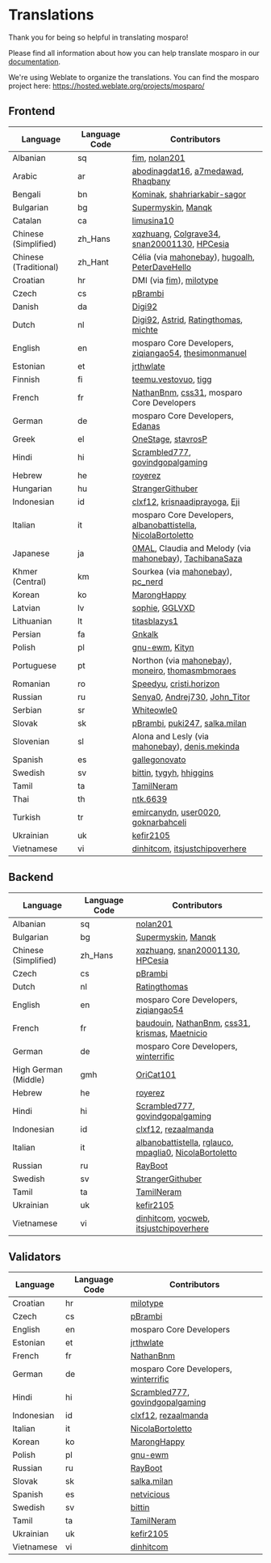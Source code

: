# Translations

Thank you for being so helpful in translating mosparo!

Please find all information about how you can help translate mosparo in our [documentation](https://documentation.mosparo.io/docs/translating).

We're using Weblate to organize the translations. You can find the mosparo project here: https://hosted.weblate.org/projects/mosparo/

## Frontend

| Language              | Language Code | Contributors                                                                                                                                                                                                                         |
|-----------------------|---------------|--------------------------------------------------------------------------------------------------------------------------------------------------------------------------------------------------------------------------------------|
| Albanian              | sq            | [fim](https://hosted.weblate.org/user/fim/), [nolan201](https://hosted.weblate.org/user/nolan201/)                                                                                                                                   |
| Arabic                | ar            | [abodinagdat16](https://hosted.weblate.org/user/abodinagdat16/), [a7medawad](https://hosted.weblate.org/user/a7medawad/), [Rhaqbany](https://hosted.weblate.org/user/Rhaqbany/)                                                      |
| Bengali               | bn            | [Kominak](https://hosted.weblate.org/user/Kominak/), [shahriarkabir-sagor](https://hosted.weblate.org/user/shahriarkabir-sagor/)                                                                                                     |
| Bulgarian             | bg            | [Supermyskin](https://hosted.weblate.org/user/Supermyskin/), [Manqk](https://hosted.weblate.org/user/Manqk/)                                                                                                                         |
| Catalan               | ca            | [limusina10](https://hosted.weblate.org/user/limusina10/)                                                                                                                                                                            |
| Chinese (Simplified)  | zh_Hans       | [xqzhuang](https://hosted.weblate.org/user/xqzhuang/), [Colgrave34](https://hosted.weblate.org/user/Colgrave34/), [snan20001130](https://hosted.weblate.org/user/snan20001130/), [HPCesia](https://hosted.weblate.org/user/HPCesia/) |
| Chinese (Traditional) | zh_Hant       | Célia (via [mahonebay](https://hosted.weblate.org/user/mahonebay)), [hugoalh](https://hosted.weblate.org/user/hugoalh/), [PeterDaveHello](https://hosted.weblate.org/user/PeterDaveHello/)                                           |
| Croatian              | hr            | DMI (via [fim](https://hosted.weblate.org/user/fim/)), [milotype](https://hosted.weblate.org/user/milotype/)                                                                                                                         |
| Czech                 | cs            | [pBrambi](https://hosted.weblate.org/user/pBrambi/)                                                                                                                                                                                  |
| Danish                | da            | [Digi92](https://hosted.weblate.org/user/Digi92/)                                                                                                                                                                                    |
| Dutch                 | nl            | [Digi92](https://hosted.weblate.org/user/Digi92/), [Astrid](https://hosted.weblate.org/user/Astrid/), [Ratingthomas](https://hosted.weblate.org/user/Ratingthomas/), [michte](https://hosted.weblate.org/user/michte/)               |
| English               | en            | mosparo Core Developers, [ziqiangao54](https://hosted.weblate.org/user/ziqiangao54/), [thesimonmanuel](https://hosted.weblate.org/user/thesimonmanuel/)                                                                              |
| Estonian              | et            | [jrthwlate](https://hosted.weblate.org/user/jrthwlate/)                                                                                                                                                                              |
| Finnish               | fi            | [teemu.vestovuo](https://hosted.weblate.org/user/teemu.vestovuo/), [tigg](https://hosted.weblate.org/user/tigg/)                                                                                                                     |
| French                | fr            | [NathanBnm](https://hosted.weblate.org/user/NathanBnm/), [css31](https://hosted.weblate.org/user/css31/), mosparo Core Developers                                                                                                    |
| German                | de            | mosparo Core Developers, [Edanas](https://hosted.weblate.org/user/Edanas/)                                                                                                                                                           |
| Greek                 | el            | [OneStage](https://hosted.weblate.org/user/OneStage/), [stavrosP](https://hosted.weblate.org/user/stavrosP/)                                                                                                                         |
| Hindi                 | hi            | [Scrambled777](https://hosted.weblate.org/user/Scrambled777/), [govindgopalgaming](https://hosted.weblate.org/user/govindgopalgaming/)                                                                                               |
| Hebrew                | he            | [royerez](https://hosted.weblate.org/user/royerez/)                                                                                                                                                                                  |
| Hungarian             | hu            | [StrangerGithuber](https://hosted.weblate.org/user/StrangerGithuber/)                                                                                                                                                                |
| Indonesian            | id            | [clxf12](https://hosted.weblate.org/user/clxf12/), [krisnaadiprayoga](https://hosted.weblate.org/user/krisnaadiprayoga/), [Eji](https://hosted.weblate.org/user/Eji/)                                                                |
| Italian               | it            | mosparo Core Developers, [albanobattistella](https://hosted.weblate.org/user/albanobattistella/), [NicolaBortoletto](https://hosted.weblate.org/user/NicolaBortoletto/)                                                              |
| Japanese              | ja            | [0MAL](https://github.com/0MAL), Claudia and Melody (via [mahonebay](https://hosted.weblate.org/user/mahonebay/)), [TachibanaSaza](https://github.com/TachibanaSaza)                                                                 |
| Khmer (Central)       | km            | Sourkea (via [mahonebay](https://hosted.weblate.org/user/mahonebay/)), [pc_nerd](https://hosted.weblate.org/user/pc_nerd/)                                                                                                           |
| Korean                | ko            | [MarongHappy](https://hosted.weblate.org/user/MarongHappy/)                                                                                                                                                                          |
| Latvian               | lv            | [sophie](https://hosted.weblate.org/user/fucksophie/), [GGLVXD](https://hosted.weblate.org/user/GGLVXD/)                                                                                                                             |
| Lithuanian            | lt            | [titasblazys1](https://hosted.weblate.org/user/titasblazys1/)                                                                                                                                                                        |
| Persian               | fa            | [Gnkalk](https://hosted.weblate.org/user/Gnkalk/)                                                                                                                                                                                    |
| Polish                | pl            | [gnu-ewm](https://hosted.weblate.org/user/gnu-ewm/), [Kityn](https://hosted.weblate.org/user/Kityn/)                                                                                                                                 |
| Portuguese            | pt            | Northon (via [mahonebay](https://hosted.weblate.org/user/mahonebay/)), [moneiro](https://hosted.weblate.org/user/moneiro/), [thomasmbmoraes](https://hosted.weblate.org/user/thomasmbmoraes/)                                        |
| Romanian              | ro            | [Speedyu](https://hosted.weblate.org/user/Speedyu/), [cristi.horizon](https://hosted.weblate.org/user/cristi.horizon/)                                                                                                               |
| Russian               | ru            | [Senya0](https://hosted.weblate.org/user/Senya0/), [Andrej730](https://hosted.weblate.org/user/Andrej730/), [John_Titor](https://hosted.weblate.org/user/John_Titor/)                                                                |
| Serbian               | sr            | [Whiteowle0](https://hosted.weblate.org/user/Whiteowle0/)                                                                                                                                                                            |
| Slovak                | sk            | [pBrambi](https://hosted.weblate.org/user/pBrambi/), [puki247](https://hosted.weblate.org/user/puki247/), [salka.milan](https://hosted.weblate.org/user/salka.milan/)                                                                |
| Slovenian             | sl            | Alona and Lesly (via [mahonebay](https://hosted.weblate.org/user/mahonebay/)), [denis.mekinda](https://hosted.weblate.org/user/denis.mekinda/)                                                                                       |
| Spanish               | es            | [gallegonovato](https://hosted.weblate.org/user/gallegonovato/)                                                                                                                                                                      |
| Swedish               | sv            | [bittin](https://hosted.weblate.org/user/bittin/), [tygyh](https://hosted.weblate.org/user/tygyh/), [hhiggins](https://hosted.weblate.org/user/hhiggins/)                                                                            |
| Tamil                 | ta            | [TamilNeram](https://hosted.weblate.org/user/TamilNeram/)                                                                                                                                                                            |
| Thai                  | th            | [ntk.6639](https://hosted.weblate.org/user/ntk.6639/)                                                                                                                                                                                |
| Turkish               | tr            | [emircanydn](https://hosted.weblate.org/user/emircanydn/), [user0020](https://hosted.weblate.org/user/user0020/), [goknarbahceli](https://hosted.weblate.org/user/goknarbahceli/)                                                    |
| Ukrainian             | uk            | [kefir2105](https://hosted.weblate.org/user/kefir2105/)                                                                                                                                                                              |
| Vietnamese            | vi            | [dinhitcom](https://hosted.weblate.org/user/dinhitcom/), [itsjustchipoverhere](https://hosted.weblate.org/user/itsjustchipoverhere/)                                                                                                 |

## Backend
| Language             | Language Code | Contributors                                                                                                                                                                                                                                               |
|----------------------|---------------|------------------------------------------------------------------------------------------------------------------------------------------------------------------------------------------------------------------------------------------------------------|
| Albanian             | sq            | [nolan201](https://hosted.weblate.org/user/nolan201/)                                                                                                                                                                                                      |
| Bulgarian            | bg            | [Supermyskin](https://hosted.weblate.org/user/Supermyskin/), [Manqk](https://hosted.weblate.org/user/Manqk/)                                                                                                                                               |
| Chinese (Simplified) | zh_Hans       | [xqzhuang](https://hosted.weblate.org/user/xqzhuang/), [snan20001130](https://hosted.weblate.org/user/snan20001130/), [HPCesia](https://hosted.weblate.org/user/HPCesia/)                                                                                  |
| Czech                | cs            | [pBrambi](https://hosted.weblate.org/user/pBrambi/)                                                                                                                                                                                                        |
| Dutch                | nl            | [Ratingthomas](https://hosted.weblate.org/user/Ratingthomas/)                                                                                                                                                                                              |
| English              | en            | mosparo Core Developers, [ziqiangao54](https://hosted.weblate.org/user/ziqiangao54/)                                                                                                                                                                       |
| French               | fr            | [baudouin](https://hosted.weblate.org/user/baudouin/), [NathanBnm](https://hosted.weblate.org/user/NathanBnm/), [css31](https://hosted.weblate.org/user/css31/), [krismas](https://hosted.weblate.org/user/krismas/), [Maetnicio](https://hosted.weblate.org/user/Maetnicio/)                                       |
| German               | de            | mosparo Core Developers, [winterrific](https://hosted.weblate.org/user/winterrific/)                                                                                                                                                                       |
| High German (Middle) | gmh           | [OriCat101](https://hosted.weblate.org/user/OriCat101/)                                                                                                                                                                                                    |
| Hebrew               | he            | [royerez](https://hosted.weblate.org/user/royerez/)                                                                                                                                                                                                        |
| Hindi                | hi            | [Scrambled777](https://hosted.weblate.org/user/Scrambled777/), [govindgopalgaming](https://hosted.weblate.org/user/govindgopalgaming/)                                                                                                                     |
| Indonesian           | id            | [clxf12](https://hosted.weblate.org/user/clxf12/), [rezaalmanda](https://hosted.weblate.org/user/rezaalmanda/)                                                                                                                                             |
| Italian              | it            | [albanobattistella](https://hosted.weblate.org/user/albanobattistella/), [rglauco](https://hosted.weblate.org/user/rglauco/), [mpaglia0](https://hosted.weblate.org/user/mpaglia0/), [NicolaBortoletto](https://hosted.weblate.org/user/NicolaBortoletto/) |
| Russian              | ru            | [RayBoot](https://hosted.weblate.org/user/RayBoot/)                                                                                                                                                                                                        |
| Swedish              | sv            | [StrangerGithuber](https://hosted.weblate.org/user/StrangerGithuber/)                                                                                                                                                                                      |
| Tamil                | ta            | [TamilNeram](https://hosted.weblate.org/user/TamilNeram/)                                                                                                                                                                                                  |
| Ukrainian            | uk            | [kefir2105](https://hosted.weblate.org/user/kefir2105/)                                                                                                                                                                                                    |
| Vietnamese           | vi            | [dinhitcom](https://hosted.weblate.org/user/dinhitcom/), [vocweb](https://hosted.weblate.org/user/vocweb/), [itsjustchipoverhere](https://hosted.weblate.org/user/itsjustchipoverhere/)                                                                    |

## Validators
| Language   | Language Code | Contributors                                                                                                                           |
|------------|---------------|----------------------------------------------------------------------------------------------------------------------------------------|
| Croatian   | hr            | [milotype](https://hosted.weblate.org/user/milotype/)                                                                                  |
| Czech      | cs            | [pBrambi](https://hosted.weblate.org/user/pBrambi/)                                                                                    |
| English    | en            | mosparo Core Developers                                                                                                                |
| Estonian   | et            | [jrthwlate](https://hosted.weblate.org/user/jrthwlate/)                                                                                |
| French     | fr            | [NathanBnm](https://hosted.weblate.org/user/NathanBnm/)                                                                                |
| German     | de            | mosparo Core Developers, [winterrific](https://hosted.weblate.org/user/winterrific/)                                                   |
| Hindi      | hi            | [Scrambled777](https://hosted.weblate.org/user/Scrambled777/), [govindgopalgaming](https://hosted.weblate.org/user/govindgopalgaming/) |
| Indonesian | id            | [clxf12](https://hosted.weblate.org/user/clxf12/), [rezaalmanda](https://hosted.weblate.org/user/rezaalmanda/)                         |
| Italian    | it            | [NicolaBortoletto](https://hosted.weblate.org/user/NicolaBortoletto/)                                                                  |
| Korean     | ko            | [MarongHappy](https://hosted.weblate.org/user/MarongHappy/)                                                                            |
| Polish     | pl            | [gnu-ewm](https://hosted.weblate.org/user/gnu-ewm/)                                                                                    |
| Russian    | ru            | [RayBoot](https://hosted.weblate.org/user/RayBoot/)                                                                                    |
| Slovak     | sk            | [salka.milan](https://hosted.weblate.org/user/salka.milan/)                                                                            |
| Spanish    | es            | [netvicious](https://hosted.weblate.org/user/netvicious/)                                                                              |
| Swedish    | sv            | [bittin](https://hosted.weblate.org/user/bittin/)                                                                                      |
| Tamil      | ta            | [TamilNeram](https://hosted.weblate.org/user/TamilNeram/)                                                                              |
| Ukrainian  | uk            | [kefir2105](https://hosted.weblate.org/user/kefir2105/)                                                                                |
| Vietnamese | vi            | [dinhitcom](https://hosted.weblate.org/user/dinhitcom/)                                                                                |
